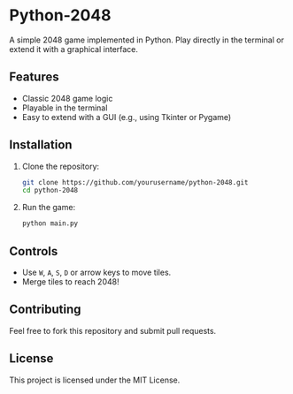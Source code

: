# Python-2048

A simple 2048 game implemented in Python. Play directly in the terminal or extend it with a graphical interface.

## Features
- Classic 2048 game logic
- Playable in the terminal
- Easy to extend with a GUI (e.g., using Tkinter or Pygame)

## Installation
1. Clone the repository:   
   ```sh
   git clone https://github.com/yourusername/python-2048.git
   cd python-2048
   ```  
2. Run the game:    
   ```sh    
   python main.py   
   ``` 

## Controls
- Use `W`, `A`, `S`, `D` or arrow keys to move tiles.
- Merge tiles to reach 2048!

## Contributing
Feel free to fork this repository and submit pull requests.

## License
This project is licensed under the MIT License.
